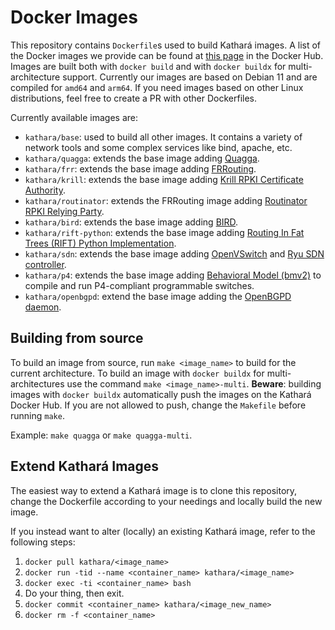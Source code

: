 # Docker Images

This repository contains `Dockerfile`s used to build Kathará images. A list of the Docker images we provide can be found at [this page](https://hub.docker.com/u/kathara/) in the Docker Hub.
Images are built both with `docker build` and with `docker buildx` for multi-architecture support.
Currently our images are based on Debian 11 and are compiled for `amd64` and `arm64`.
If you need images based on other Linux distributions, feel free to create a PR with other Dockerfiles.

Currently available images are:
- `kathara/base`: used to build all other images. It contains a variety of network tools and some complex services like bind, apache, etc.
- `kathara/quagga`: extends the base image adding [Quagga](https://www.nongnu.org/quagga/).
- `kathara/frr`: extends the base image adding [FRRouting](https://frrouting.org/).
- `kathara/krill`: extends the base image adding [Krill RPKI Certificate Authority](https://www.nlnetlabs.nl/projects/rpki/krill/).
- `kathara/routinator`: extends the FRRouting image adding [Routinator RPKI Relying Party](https://www.nlnetlabs.nl/projects/rpki/routinator/).
- `kathara/bird`: extends the base image adding [BIRD](https://bird.network.cz/).
- `kathara/rift-python`: extends the base image adding [Routing In Fat Trees (RIFT) Python Implementation](https://github.com/brunorijsman/rift-python).
- `kathara/sdn`: extends the base image adding [OpenVSwitch](https://www.openvswitch.org/) and [Ryu SDN controller](https://osrg.github.io/ryu/).
- `kathara/p4`: extends the base image adding [Behavioral Model (bmv2)](https://github.com/p4lang/behavioral-model) to compile and run P4-compliant programmable switches.
- `kathara/openbgpd`: extend the base image adding the [OpenBGPD daemon](https://www.openbgpd.org/).

## Building from source
To build an image from source, run `make <image_name>` to build for the current architecture.
To build an image with `docker buildx` for multi-architectures use the command `make <image_name>-multi`.
**Beware**: building images with `docker buildx` automatically push the images on the Kathará Docker Hub. If you are not allowed to push, change the `Makefile` before running `make`.

Example: `make quagga` or `make quagga-multi`.

## Extend Kathará Images

The easiest way to extend a Kathará image is to clone this repository, change the Dockerfile according to your needings and locally build the new image.

If you instead want to alter (locally) an existing Kathará image, refer to the following steps:
1. `docker pull kathara/<image_name>`
2. `docker run -tid --name <container_name> kathara/<image_name>`
3. `docker exec -ti <container_name> bash`
4. Do your thing, then exit.
5. `docker commit <container_name> kathara/<image_new_name>`
6. `docker rm -f <container_name>`
